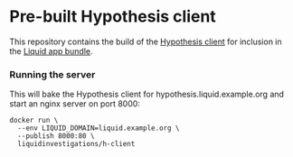 # Pre-built Hypothesis client
This repository contains the build of the [Hypothesis
client](https://github.com/hypothesis/client) for inclusion in the [Liquid app
bundle](http://github.com/Liquidinvestigations/node).

### Running the server
This will bake the Hypothesis client for hypothesis.liquid.example.org and
start an nginx server on port 8000:
```shell
docker run \
  --env LIQUID_DOMAIN=liquid.example.org \
  --publish 8000:80 \
  liquidinvestigations/h-client
```
